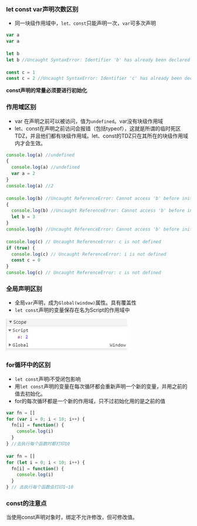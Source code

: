 ### let const var声明次数区别
- 同一块级作用域中，`let、const`只能声明一次，`var`可多次声明
```js
var a
var a

let b
let b //Uncaught SyntaxError: Identifier 'b' has already been declared

const c = 1
const c = 2 //Uncaught SyntaxError: Identifier 'c' has already been declared
```
**const声明的常量必须要进行初始化**
### 作用域区别
- var 在声明之前可以被访问，值为`undefined`。var没有块级作用域
- let、const在声明之前访问会报错（包括typeof），这就是所谓的临时死区TDZ，并且他们都有块级作用域。let、const的TDZ只在其所在的块级作用域内才会生效。
```js
console.log(a) //undefined
{
  console.log(a) //undefined
  var a = 2
}
console.log(a) //2

console.log(b) //Uncaught ReferenceError: Cannot access 'b' before initialization
{
  console.log(b) //Uncaught ReferenceError: Cannot access 'b' before initialization
  let b = 3
}
console.log(b) //Uncaught ReferenceError: Cannot access 'b' before initialization

console.log(c) // Uncaught ReferenceError: c is not defined
if (true) {
  console.log(c) // Uncaught ReferenceError: i is not defined
  const c = 0
}
console.log(c) // Uncaught ReferenceError: c is not defined
```
### 全局声明区别
- 全局`var`声明，成为`Global(window)`属性。具有覆盖性
- `let const`声明的变量保存在名为Script的作用域中

![image](https://github.com/zyg1999/Note/blob/master/review/JS/pic/TIM%E5%9B%BE%E7%89%8720191020195815.png)
### for循环中的区别
- `let const`声明i不受闭包影响
- 用`let const`声明的变量在每次循环都会重新声明一个新的变量，并用之前的值去初始化。
- for的每次循环都是一个新的作用域，只不过初始化用的是之前的值
```js
var fn = []
for (var i = 0; i < 10; i++) {
  fn[i] = function() {
    console.log(i)
  }
} //去执行每个函数时都打印10

var fn = []
for (let i = 0; i < 10; i++) {
  fn[i] = function() {
    console.log(i)
  }
} // 去执行每个函数会打印1~10
```
### const的注意点
当使用const声明对象时，绑定不允许修改，但可修改值。
